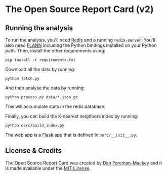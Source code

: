 The Open Source Report Card (v2)
================================


Running the analysis
--------------------

To run the analysis, you'll need [Redis](http://redis.io) and a running
`redis-server`. You'll also need
[FLANN](http://www.cs.ubc.ca/~mariusm/index.php/FLANN/FLANN) including
the Python bindings installed on your Python path. Then, install the other
requirements using:

```
pip install -r requirements.txt
```

Download all the data by running:

```
python fetch.py
```

And then analyse the data by running:

```
python process.py data/*.json.gz
```

This will accumulate stats in the redis database.

Finally, you can build the K-nearest neighbors index by running:

```
python osrc/build_index.py
```

The web app is a [Flask](http://flask.pocoo.org/) app that is defined in `osrc/__init__.py`.

License & Credits
-----------------

The Open Source Report Card was created by [Dan Foreman-Mackey](http://dan.iel.fm) and it is
made available under the [MIT License](https://github.com/dfm/osrc/blob/master/LICENSE).
